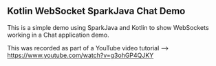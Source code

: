 ## Kotlin WebSocket SparkJava Chat Demo

This is a simple demo using SparkJava and Kotlin to show WebSockets working in a Chat application demo.

This was recorded as part of a YouTube video tutorial --> https://www.youtube.com/watch?v=g3ohGP4QJKY
